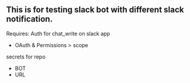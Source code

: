 This is for testing slack bot with different slack notification.
---

Requires: 
Auth for chat_write on slack app
- OAuth & Permissions > scope


secrets for repo
- BOT
- URL

